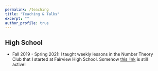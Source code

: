 ```yaml
---
permalink: /teaching
title: "Teaching & Talks"
excerpt: ""
author_profile: true
---
```


## High School
* Fall 2019 - Spring 2021: I taught weekly lessons in the Number Theory Club that I started at Fairview High School. Somehow <a href="https://fah.bvsd.org/clubs-activities/number-theory-club">this link</a> is still active!
